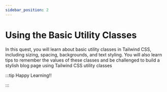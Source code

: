```yaml
---
sidebar_position: 2
---
```


# Using the Basic Utility Classes

In this quest, you will learn about basic utility classes in Tailwind CSS, including sizing, spacing, backgrounds, and text styling. You will also learn tips to remember the values of these classes and be challenged to build a stylish blog page using Tailwind CSS utility classes

:::tip Happy Learning!!

<QuestButton text="Go To Quest" link="https://app.stackup.dev/quest_page/using-the-basic-utility-classes" />

:::
